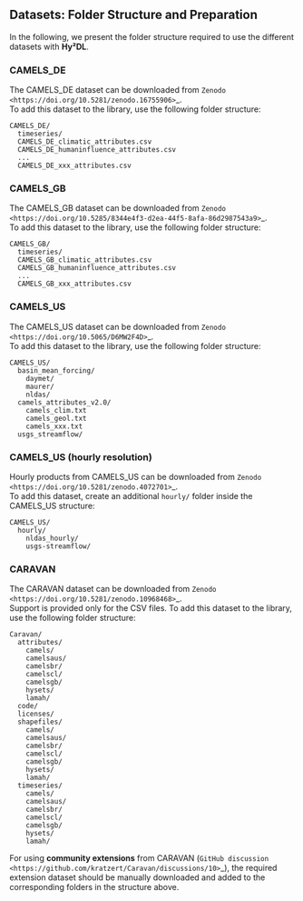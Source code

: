 Datasets: Folder Structure and Preparation
------------------------------------------

In the following, we present the folder structure required to use the different datasets with **Hy²DL**.

### CAMELS_DE

The CAMELS_DE dataset can be downloaded from `Zenodo <https://doi.org/10.5281/zenodo.16755906>`_.  
To add this dataset to the library, use the following folder structure:

```
CAMELS_DE/
  timeseries/ 
  CAMELS_DE_climatic_attributes.csv
  CAMELS_DE_humaninfluence_attributes.csv
  ...
  CAMELS_DE_xxx_attributes.csv
```

### CAMELS_GB

The CAMELS_GB dataset can be downloaded from `Zenodo <https://doi.org/10.5285/8344e4f3-d2ea-44f5-8afa-86d2987543a9>`_.  
To add this dataset to the library, use the following folder structure:

```
CAMELS_GB/
  timeseries/
  CAMELS_GB_climatic_attributes.csv
  CAMELS_GB_humaninfluence_attributes.csv
  ...
  CAMELS_GB_xxx_attributes.csv
```

### CAMELS_US

The CAMELS_US dataset can be downloaded from `Zenodo <https://doi.org/10.5065/D6MW2F4D>`_.  
To add this dataset to the library, use the following folder structure:

```
CAMELS_US/
  basin_mean_forcing/
    daymet/
    maurer/
    nldas/ 
  camels_attributes_v2.0/
    camels_clim.txt
    camels_geol.txt
    camels_xxx.txt 
  usgs_streamflow/
```

### CAMELS_US (hourly resolution)

Hourly products from CAMELS_US can be downloaded from `Zenodo <https://doi.org/10.5281/zenodo.4072701>`_.  
To add this dataset, create an additional `hourly/` folder inside the CAMELS_US structure:

```
CAMELS_US/
  hourly/               
    nldas_hourly/
    usgs-streamflow/
```

### CARAVAN

The CARAVAN dataset can be downloaded from `Zenodo <https://doi.org/10.5281/zenodo.10968468>`_.  
Support is provided only for the CSV files. To add this dataset to the library, use the following folder structure:

```
Caravan/
  attributes/
    camels/
    camelsaus/
    camelsbr/
    camelscl/
    camelsgb/
    hysets/
    lamah/
  code/
  licenses/
  shapefiles/
    camels/
    camelsaus/
    camelsbr/
    camelscl/
    camelsgb/
    hysets/
    lamah/
  timeseries/
    camels/
    camelsaus/
    camelsbr/
    camelscl/
    camelsgb/
    hysets/
    lamah/
```

For using **community extensions** from CARAVAN (`GitHub discussion <https://github.com/kratzert/Caravan/discussions/10>`_), the required extension dataset should be manually downloaded and added to the corresponding folders in the structure above.
